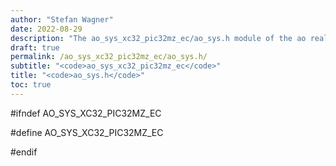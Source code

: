 ```yaml
---
author: "Stefan Wagner"
date: 2022-08-29
description: "The ao_sys_xc32_pic32mz_ec/ao_sys.h module of the ao real-time operating system."
draft: true
permalink: /ao_sys_xc32_pic32mz_ec/ao_sys.h/ 
subtitle: "<code>ao_sys_xc32_pic32mz_ec</code>"
title: "<code>ao_sys.h</code>"
toc: true
---
```


#ifndef AO_SYS_XC32_PIC32MZ_EC

#define AO_SYS_XC32_PIC32MZ_EC

#endif

